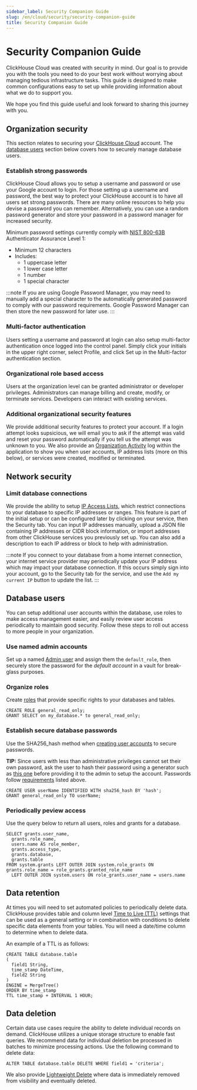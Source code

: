 ```yaml
---
sidebar_label: Security Companion Guide
slug: /en/cloud/security/security-companion-guide
title: Security Companion Guide
---
```

# Security Companion Guide

ClickHouse Cloud was created with security in mind. Our goal is to provide you with the tools you need to do your best work without worrying about
managing tedious infrastructure tasks. This guide is designed to make common configurations easy to set up while providing information about 
what we do to support you.

We hope you find this guide useful and look forward to sharing this journey with you.

## Organization security
This section relates to securing your [ClickHouse Cloud](https://clickhouse.cloud/) account. The [database users](#database-users) section below covers how to securely manage database users.

### Establish strong passwords
ClickHouse Cloud allows you to setup a username and password or use your Google account to login. For those setting up a username and password, the 
best way to protect your ClickHouse account is to have all users set strong passwords. There are many online resources to help you devise a password 
you can remember. Alternatively, you can use a random password generator and store your password in a password manager for increased security.

Minimum password settings currently comply with [NIST 800-63B](https://pages.nist.gov/800-63-3/sp800-63b.html#sec4) Authenticator Assurance Level 1:
- Minimum 12 characters
- Includes:
   - 1 uppercase letter
   - 1 lower case letter
   - 1 number
   - 1 special character 

:::note 
If you are using Google Password Manager, you may need to manually add a special character to the automatically generated password
to comply with our password requirements. Google Password Manager can then store the new password for later use.
:::

### Multi-factor authentication
Users setting a username and password at login can also setup multi-factor authentication once logged into the control panel. Simply click your
initials in the upper right corner, select Profile, and click Set up in the Multi-factor authentication section.

### Organizational role based access
Users at the organization level can be granted administrator or developer privileges. Administrators can manage billing and create, modify, or 
terminate services. Developers can interact with existing services.

### Additional organizational security features
We provide additional security features to protect your account. If a login attempt looks supsicious, we will email you to ask if the attempt was
valid and reset your password automatically if you tell us the attempt was unknown to you. We also provide an [Organization Activity](/docs/en/cloud/security/activity-log.md) log within the application to show you when user accounts, IP address lists (more on this below), or services were created, modified or terminated.

## Network security
### Limit database connections 
We provide the ability to setup [IP Access Lists](/docs/en/cloud/security/ip-access-list.md), which restrict connections to your database to 
specific IP addresses or ranges. This feature is part of the initial setup or can be configured later by clicking on your service, then the Security tab. You can input IP addresses manually, upload a JSON file containing IP addresses or CIDR block information, or import addresses from other ClickHouse services you previously set up. You can also add a description to each IP address or block to help with administration.

:::note
If you connect to your database from a home internet connection, your internet service provider may periodically update your IP address which may impact your database connection. If this occurs simply sign into your account, go to the Security tab for the service, and use the `Add my current IP` button to update the list.
:::

## Database users
You can setup additional user accounts within the database, use roles to make access management easier, and easily review user access periodically
to maintain good security. Follow these steps to roll out access to more people in your organization.

### Use named admin accounts
Set up a named [Admin user](/docs/en/cloud/manage/users-and-roles.md/#admin-user) and assign them the `default_role`, then securely store the password for the _default account_ in a vault for break-glass purposes.

### Organize roles
Create [roles](/docs/en/sql-reference/statements/create/role.md) that provide specific rights to your databases and tables.
``` 
CREATE ROLE general_read_only;
GRANT SELECT on my_database.* to general_read_only;
```
### Establish secure database passwords
Use the SHA256_hash method when [creating user accounts](/docs/en/sql-reference/statements/create/user.md) to secure passwords. 

**TIP:** Since users with less than administrative privileges cannot set their own password, ask the user to hash their password using a generator
such as [this one](https://tools.keycdn.com/sha256-online-generator) before providing it to the admin to setup the account. Passwords follow [requirements](#establish-strong-passwords) listed above.

``` 
CREATE USER userName IDENTIFIED WITH sha256_hash BY 'hash';
GRANT general_read_only TO userName;
```
### Periodically peview access
Use the query below to return all users, roles and grants for a database.

```
SELECT grants.user_name,
  grants.role_name,
  users.name AS role_member,
  grants.access_type,
  grants.database,
  grants.table
FROM system.grants LEFT OUTER JOIN system.role_grants ON grants.role_name = role_grants.granted_role_name
  LEFT OUTER JOIN system.users ON role_grants.user_name = users.name
```

## Data retention
At times you will need to set automated policies to periodically delete data. ClickHouse provides table and column level [Time to Live (TTL)](/docs/en/engines/table-engines/mergetree-family/mergetree.md/#table_engine-mergetree-ttl) settings that can be used as a general setting or in combination with conditions to delete specific data elements from your tables. You will need a date/time column to determine when to delete data. 

An example of a TTL is as follows:
```
CREATE TABLE database.table
(
  field1 String,
  time_stamp DateTime,
  field2 String
)
ENGINE = MergeTree()
ORDER BY time_stamp
TTL time_stamp + INTERVAL 1 HOUR;
```

## Data deletion
Certain data use cases require the ability to delete individual records on demand. ClickHouse utilizes a unique storage structure to enable fast queries. We recommend data for individual deletion be processed in batches to minimize processing actions. Use the following command to delete data:
```
ALTER TABLE database.table DELETE WHERE field1 = 'criteria';
```
We also provide [Lightweight Delete](/docs/en/sql-reference/statements/delete.md/#lightweight-delete-internals) where data is immediately removed from visibility and eventually deleted.
